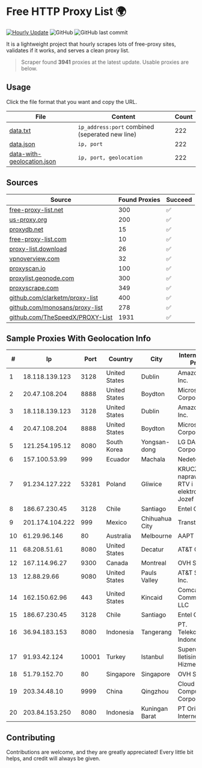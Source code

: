 
# Free HTTP Proxy List 🌍

[![Hourly Update](https://github.com/mertguvencli/http-proxy-list/actions/workflows/main.yml/badge.svg?branch=main)](https://github.com/mertguvencli/http-proxy-list/actions/workflows/main.yml)
![GitHub](https://img.shields.io/github/license/mertguvencli/http-proxy-list)
![GitHub last commit](https://img.shields.io/github/last-commit/mertguvencli/http-proxy-list)

It is a lightweight project that hourly scrapes lots of free-proxy sites, validates if it works, and serves a clean proxy list.


> Scraper found **3941** proxies at the latest update. Usable proxies are below.

## Usage

Click the file format that you want and copy the URL.


|File|Content|Count|
|----|-------|-----|
|[data.txt](https://raw.githubusercontent.com/mertguvencli/http-proxy-list/main/proxy-list/data.txt)|`ip_address:port` combined (seperated new line)|222|
|[data.json](https://raw.githubusercontent.com/mertguvencli/http-proxy-list/main/proxy-list/data.json)|`ip, port`|222|
|[data-with-geolocation.json](https://raw.githubusercontent.com/mertguvencli/http-proxy-list/main/proxy-list/data-with-geolocation.json)|`ip, port, geolocation`|222|

## Sources

|Source|Found Proxies|Succeed|
|------|-------------|-------|
|[free-proxy-list.net](https://free-proxy-list.net)|300|✅|
|[us-proxy.org](https://www.us-proxy.org)|200|✅|
|[proxydb.net](http://proxydb.net)|15|✅|
|[free-proxy-list.com](https://free-proxy-list.com/?page=&port=&type%5B%5D=http&type%5B%5D=https&up_time=0&search=Search)|10|✅|
|[proxy-list.download](https://www.proxy-list.download/HTTP)|26|✅|
|[vpnoverview.com](https://vpnoverview.com/privacy/anonymous-browsing/free-proxy-servers)|32|✅|
|[proxyscan.io](https://www.proxyscan.io)|100|✅|
|[proxylist.geonode.com](https://proxylist.geonode.com/api/proxy-list?limit=300&page=1&sort_by=lastChecked&sort_type=desc&protocols=http,https)|300|✅|
|[proxyscrape.com](https://api.proxyscrape.com/v2/?request=displayproxies&protocol=http&timeout=10000&country=all&ssl=all&anonymity=all)|349|✅|
|[github.com/clarketm/proxy-list](https://raw.githubusercontent.com/clarketm/proxy-list/master/proxy-list-raw.txt)|400|✅|
|[github.com/monosans/proxy-list](https://raw.githubusercontent.com/monosans/proxy-list/main/proxies/http.txt)|278|✅|
|[github.com/TheSpeedX/PROXY-List](https://raw.githubusercontent.com/TheSpeedX/PROXY-List/master/http.txt)|1931|✅|


## Sample Proxies With Geolocation Info

|#|Ip|Port|Country|City|Internet Service Provider|
|-|--|----|-------|----|-------------------------|
|1|18.118.139.123|3128|United States|Dublin|Amazon.com, Inc.|
|2|20.47.108.204|8888|United States|Boydton|Microsoft Corporation|
|3|18.118.139.123|3128|United States|Dublin|Amazon.com, Inc.|
|4|20.47.108.204|8888|United States|Boydton|Microsoft Corporation|
|5|121.254.195.12|8080|South Korea|Yongsan-dong|LG DACOM Corporation|
|6|157.100.53.99|999|Ecuador|Machala|Nedetel S.A.|
|7|91.234.127.222|53281|Poland|Gliwice|KRUCZNET - naprawa sprzetu RTV i elektronicznego Jozef Kruczek|
|8|186.67.230.45|3128|Chile|Santiago|Entel Chile S.A.|
|9|201.174.104.222|999|Mexico|Chihuahua City|Transtelco Inc|
|10|61.29.96.146|80|Australia|Melbourne|AAPT Limited|
|11|68.208.51.61|8080|United States|Decatur|AT&T Corp|
|12|167.114.96.27|9300|Canada|Montreal|OVH SAS|
|13|12.88.29.66|9080|United States|Pauls Valley|AT&T Services, Inc.|
|14|162.150.62.96|443|United States|Kincaid|Comcast Cable Communications, LLC|
|15|186.67.230.45|3128|Chile|Santiago|Entel Chile S.A.|
|16|36.94.183.153|8080|Indonesia|Tangerang|PT. Telekomunikasi Indonesia|
|17|91.93.42.124|10001|Turkey|Istanbul|Superonline Iletisim Hizmetleri A.S.|
|18|51.79.152.70|80|Singapore|Singapore|OVH SAS|
|19|203.34.48.10|9999|China|Qingzhou|Cloud Computing Corporation|
|20|203.84.153.250|8080|Indonesia|Kuningan Barat|PT Orion Cyber Internet|



## Contributing

Contributions are welcome, and they are greatly appreciated! Every
little bit helps, and credit will always be given.

